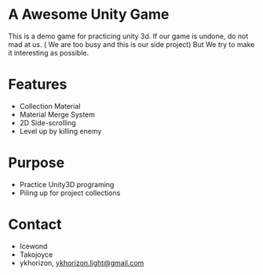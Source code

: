 # A Awesome Unity Game 
This is a demo game for practicing unity 3d.
If our game is undone, do not mad at us. ( We are too busy and this is our side project)
But We try to make it interesting as possible.

# Features
- Collection Material
- Material Merge System
- 2D Side-scrolling 
- Level up by killing enemy

# Purpose
- Practice Unity3D programing
- Piling up for project collections


# Contact
- Icewond
- Takojoyce
- ykhorizon, ykhorizon.light@gmail.com
